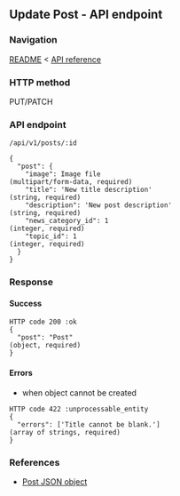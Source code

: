 ## Update Post - API endpoint

### Navigation
[README](../../../../README.md)
<
[API reference](../../../api_reference.md)

### HTTP method
PUT/PATCH

### API endpoint
`/api/v1/posts/:id`

```
{
  "post": {
    "image": Image file                                                         (multipart/form-data, required)
    "title": 'New title description'                                            (string, required)
    "description": 'New post description'                                       (string, required)
    "news_category_id": 1                                                       (integer, required)
    "topic_id": 1                                                               (integer, required)
  }
}
```

### Response
#### Success
```
HTTP code 200 :ok
{
  "post": "Post"                                                                (object, required)
}
```

#### Errors
- when object cannot be created
```
HTTP code 422 :unprocessable_entity
{
  "errors": ['Title cannot be blank.']                                          (array of strings, required)
}
```

### References
- [Post JSON object](../../../json_objects/post.md)
